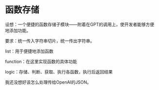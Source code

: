 # 函数存储

设想：一个便捷的函数存储子模块——附着在GPT的调用上，使开发者能够方便地添加功能。

要求：统一传入字符串切片，统一传出字符串。

list：用于便捷地添加函数

function：在这里实现函数的具体功能

logic：存储、判断、获取、执行各函数，执行后返回结果

我还没想好该怎么处理传给OpenAI的JSON。